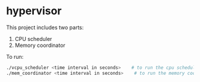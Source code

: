 # hypervisor

This project includes two parts:  
1. CPU scheduler  
2. Memory coordinator

To run:  
```bash
./vcpu_scheduler <time interval in seconds>    # to run the cpu scheduler
./mem_coordinator <time interval in seconds>    # to run the memory coordinator
```
